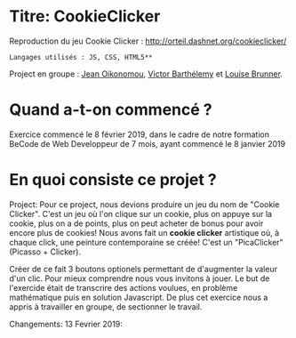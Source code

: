 # Titre: CookieClicker
Reproduction du jeu Cookie Clicker : http://orteil.dashnet.org/cookieclicker/

    Langages utilisés : JS, CSS, HTML5**

Project en groupe : [Jean Oikonomou](https://github.com/Jean-OIKONOMOU), [Victor Barthélemy](https://github.com/VictorQuest) et [Louise Brunner](https://github.com/lougea).

# Quand a-t-on commencé ?
Exercice commencé le 8 février 2019, dans le cadre de notre formation BeCode de Web Developpeur de 7 mois, ayant commencé le 8 janvier 2019

# En quoi consiste ce projet ?
Project: Pour ce project, nous devions produire un jeu du nom de "Cookie Clicker". C'est un jeu où l'on clique sur un cookie, plus on appuye sur la cookie, plus on a de points, plus on peut acheter de bonus pour avoir encore plus de cookies! Nous avons fait un **cookie clicker** artistique où, à chaque click, une peinture contemporaine se créée! C'est un "PicaClicker" (Picasso + Clicker).

Créer de ce fait 3 boutons optionels permettant de d'augmenter la valeur d'un clic. Pour mieux comprendre nous vous invitons à jouer. Le but de l'exercide était de transcrire des actions voulues, en problème mathématique puis en solution Javascript. De plus cet exercice nous a appris à travailler en groupe, de sectionner le travail.

Changements:
   13 Fevrier 2019:
